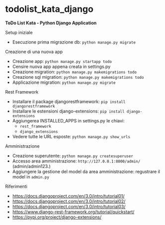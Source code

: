 # todolist_kata_django
**ToDo List Kata - Python Django Application**

Setup iniziale
- Esecuzione prima migrazione db: `python manage.py migrate` 

Creazione di una nuova app
- Creazione app: `python manage.py startapp todo`
- Censire nuova app appena creata in settings.py
- Creazione migration: `python manage.py makemigrations todo`
- Creazione sql migration: `python manage.py makemigrations todo`
- Applicazione migration: `python manage.py migrate`

Rest Framework
- Installare il package djangorestframework: `pip install djangorestframework`
- Installare le estensioni django-extensions: `pip install django-extensions`
- Aggiungerea INSTALLED_APPS in settings.py le chiavi:
    - `rest_framework`
    - `django_extensions`
- Vedere tutte le URL esposte: `python manage.py show_urls`

Amministrazione
- Creazione superutente: `python manage.py createsuperuser`
- Accesso area amministrazione: `http://127.0.0.1:8000/admin/` (admin/admin123.)
- Aggiungere la gestione del model da area amministrazione: regustrare il model in `admin.py`

Riferimenti
- https://docs.djangoproject.com/en/3.0/intro/tutorial01/
- https://docs.djangoproject.com/en/3.0/intro/tutorial02/
- https://docs.djangoproject.com/en/3.0/intro/tutorial03/
- https://www.django-rest-framework.org/tutorial/quickstart/
- https://pypi.org/project/django-extensions/

